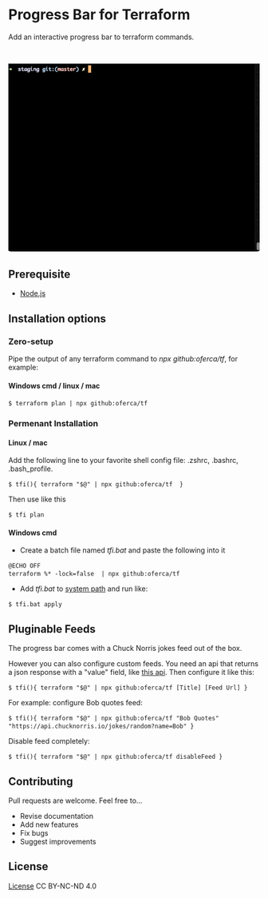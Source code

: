 # Progress Bar for Terraform
Add an interactive progress bar to terraform commands.

  
<br/>

![](https://github.com/oferca/tf/blob/main/demo.gif)

## Prerequisite
* [Node.js](https://nodejs.org/)


## Installation options
### Zero-setup
Pipe the output of any terraform command to *npx github:oferca/tf*, for example:

####  Windows cmd / linux / mac 
```
$ terraform plan | npx github:oferca/tf
```

### Permenant Installation
#### Linux / mac 
Add the following line to your favorite shell config file: .zshrc, .bashrc, .bash_profile.
```
$ tfi(){ terraform "$@" | npx github:oferca/tf  }
```
Then use like this
```
$ tfi plan
```

#### Windows cmd 
* Create a batch file named *tfi.bat* and paste the following into it
```
@ECHO OFF 
terraform %* -lock=false  | npx github:oferca/tf
```
* Add *tfi.bat* to [system path](https://www.mathworks.com/matlabcentral/answers/94933-how-do-i-edit-my-system-path-in-windows) and run like:
```
$ tfi.bat apply
```
## Pluginable Feeds
The progress bar comes with a Chuck Norris jokes feed out of the box.

However you can also configure custom feeds. You need an api that returns a json response with a "value" field, like [this api](https://api.chucknorris.io/).
Then configure it like this:

```
$ tfi(){ terraform "$@" | npx github:oferca/tf [Title] [Feed Url] }
```
For example: configure Bob quotes feed:
```
$ tfi(){ terraform "$@" | npx github:oferca/tf "Bob Quotes" "https://api.chucknorris.io/jokes/random?name=Bob" }
```
Disable feed completely:
```
$ tfi(){ terraform "$@" | npx github:oferca/tf disableFeed }
```

## Contributing

Pull requests are welcome. Feel free to...

- Revise documentation
- Add new features
- Fix bugs
- Suggest improvements

## License
[License](https://htmlpreview.github.io/?https://github.com/oferca/tf/blob/main/LICENSE) CC BY-NC-ND 4.0 <img src="https://encrypted-tbn0.gstatic.com/images?q=tbn:ANd9GcQz6HUcjVjf9BcSd19ld6N-catKylrVJSOU6A&usqp=CAU" height="12" width="55" />
